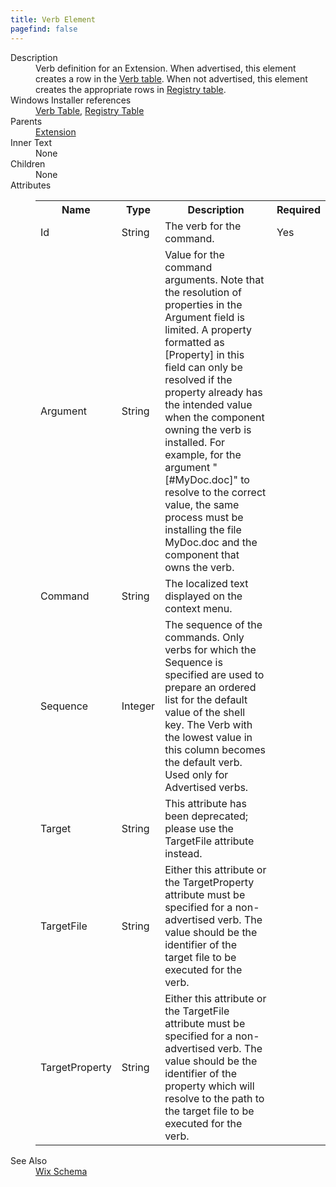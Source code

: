 ```yaml
---
title: Verb Element
pagefind: false
---
```

<dl>
  <dt>Description</dt>
  <dd>             Verb definition for an Extension.  When advertised, this element creates a row in the             <a href="http://msdn.microsoft.com/library/aa372487.aspx" target="_blank">Verb table</a>.             When not advertised, this element creates the appropriate rows in <a href="http://msdn.microsoft.com/library/aa371168.aspx" target="_blank">Registry table</a>.             </dd>
  <dt>Windows Installer references</dt>
  <dd>
    <a href="http://msdn.microsoft.com/library/aa372487.aspx" target="_blank">Verb Table</a>, <a href="http://msdn.microsoft.com/library/aa371168.aspx" target="_blank">Registry Table</a></dd>
  <dt>Parents</dt>
  <dd>
    <a href="../extension/">Extension</a>
  </dd>
  <dt>Inner Text</dt>
  <dd>None</dd>
  <dt>Children</dt>
  <dd>None</dd>
  <dt>Attributes</dt>
  <dd>
    <table cellspacing="0" cellpadding="0" class="schema">
      <tr>
        <th width="15%">Name</th>
        <th width="15%">Type</th>
        <th width="65%">Description</th>
        <th width="15%">Required</th>
      </tr>
      <tr>
        <td>Id</td>
        <td>String</td>
        <td>The verb for the command.</td>
        <td>Yes</td>
      </tr>
      <tr>
        <td>Argument</td>
        <td>String</td>
        <td>Value for the command arguments.  Note that the resolution of properties in the                 Argument field is limited. A property formatted as [Property] in this field can only be resolved if the property                 already has the intended value when the component owning the verb is installed. For example, for the argument                 "[#MyDoc.doc]" to resolve to the correct value, the same process must be installing the file MyDoc.doc and the                 component that owns the verb.</td>
        <td>&nbsp;</td>
      </tr>
      <tr>
        <td>Command</td>
        <td>String</td>
        <td>The localized text displayed on the context menu.</td>
        <td>&nbsp;</td>
      </tr>
      <tr>
        <td>Sequence</td>
        <td>Integer</td>
        <td>The sequence of the commands. Only verbs for which the Sequence is specified                 are used to prepare an ordered list for the default value of the shell key. The Verb with the lowest value in this                 column becomes the default verb. Used only for Advertised verbs.</td>
        <td>&nbsp;</td>
      </tr>
      <tr>
        <td>Target</td>
        <td>String</td>
        <td>This attribute has been deprecated; please use the TargetFile attribute instead.</td>
        <td>&nbsp;</td>
      </tr>
      <tr>
        <td>TargetFile</td>
        <td>String</td>
        <td>                         Either this attribute or the TargetProperty attribute must be specified for a non-advertised verb.                         The value should be the identifier of the target file to be executed for the verb.                     </td>
        <td>&nbsp;</td>
      </tr>
      <tr>
        <td>TargetProperty</td>
        <td>String</td>
        <td>                         Either this attribute or the TargetFile attribute must be specified for a non-advertised verb.                         The value should be the identifier of the property which will resolve to the path to the target file to be executed for the verb.                     </td>
        <td>&nbsp;</td>
      </tr>
    </table>
  </dd>
  <dt>See Also</dt>
  <dd>
    <a href="../">Wix Schema</a>
  </dd>
</dl>
